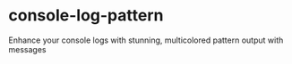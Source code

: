 # console-log-pattern
Enhance your console logs with stunning, multicolored pattern output with messages
